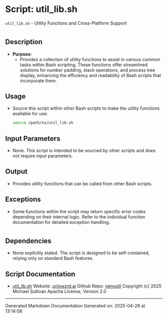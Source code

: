 # Script: util_lib.sh
`util_lib.sh` - Utility Functions and Cross-Platform Support
#
## Description
- **Purpose**:
  - Provides a collection of utility functions to assist in various common tasks within Bash scripting. These functions offer streamlined solutions for number padding, stack operations, and process tree display, enhancing the efficiency and readability of Bash scripts that incorporate them.
## Usage
  - Source this script within other Bash scripts to make the utility functions available for use:
    ```bash
    source /path/to/util_lib.sh
    ```
## Input Parameters
  - None. This script is intended to be sourced by other scripts and does not require input parameters.
## Output
  - Provides utility functions that can be called from other Bash scripts.
## Exceptions
  - Some functions within the script may return specific error codes depending on their internal logic. Refer to the individual function documentation for detailed exception handling.
#
## Dependencies
- None explicitly stated. The script is designed to be self-contained, relying only on standard Bash features.



## Script Documentation

* [util_lib.sh](../util_lib_sh.md)
Website: [unixwzrd.ai](https://unixwzrd.ai)
Github Repo: [venvutil](https://github.com/unixwzrd/venvutil)
Copyright (c) 2025 Michael Sullivan
Apache License, Version 2.0

---

Generated Markdown Documentation
Generated on: 2025-04-28 at 13:14:08
